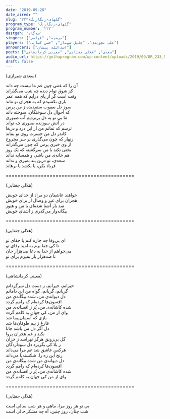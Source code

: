 ```yaml
---
date: "2019-09-28"
date_aired: ""
slug: "گلهای-رنگارنگ/۲۳۳"
program_type: "گلهای-رنگارنگ"
program_number: '۲۳۳'
dastgah: 'سه‌گاه'
singers: ["مرضیه", "قوامی"]
players: ["علی تجویدی", "جلیل شهناز", "حسن کسایی"]
announcers: ["اسدالله پیمان"]
poets: ["سعدی", "هلالی جغتایی", "معینی کرمانشاهی"]
audio_url: https://golhaprogram.com/wp-content/uploads/2019/09/GR_233_Marzieh_Ghavami.mp3
draft: false
---
```


(سعدی شیرازی)  

آن را که غمی چون غم ما نیست چه داند  
كز شوق توام دیده چه شب می‌گذراند  
وقت است گر از پای درآیم كه همه عمر  
باری نکشیدم که به هجران تو ماند  
سوز دل یعقوب ستم‌دیده ز من پرس  
که احوال دل سوختگان، سوخته داند  
ما بی تو به دل برنزدیم آب صبوری  
در آتش سوزنده صبوری چه تواند  
ترسم که نمانم من از این درد و دریغا  
كاندر دل من حسرت روی تو بماند  
زنهار كه چون می‌‌گذری بر سر مجروح  
از وی خبری پرس كه چون می‌گذراند  
بختی نکند با منِ سرگشته که یک روز  
هم خانه‌ی من باشی و همسایه نداند  
سعدی، تو درین بند بمیری و نداند  
فریاد بکن، یا بکشد یا برهاند  

============================================  

(هلالی جغتایی)  

خواهند عاشقان دو مراد از خدای خویش  
هجران برای غیر و وصال از برای خویش  
صد بار آشنا شده‌ای با من و هنوز  
بیگانه‌وار می‌گذری ز آشنای خویش  

============================================  

(هلالی جغتایی)  

ای بی‌وفا چه چاره کنم با جفای تو  
تا کی جفا برم به امید وفای تو  
می‌خواهم از خدا به دعا صدهزار جان  
تا صدهزار بار بمیرم برای تو  

============================================  

(معینی کرمانشاهی)  

حیرانم، حیرانم، ز دست دل سرگردانم  
گریانم، گریانم، گواه من این دامانم  
دل دیوانه‌ی من، شده بیگانه‌ی من  
افسون‌ها کرده‌ام که رامم گردد  
شده کاشانه‌ی من، پُر ز افسانه‌ی من  
وای از من، کی جهان به کامم گردد  
بازی که آسمان‌پیما شد  
فارغ ز بیم طوفان‌ها شد  
دل اگر دل من باشد جانا  
نکند ز غم هجران پروا  
گل بی‌رونق هرگز نهراسد ز خزان  
ز بلا کی بگریزد دل سودازدگان  
هرکس عاشق شد غم مرا می‌داند  
رنج این ره را، شکسته‌پا می‌داند  
دل دیوانه‌ی من شده بیگانه‌ی من  
افسون‌ها کرده‌ام که رامم گردد  
شده کاشانه‌ی من، پُر ز افسانه‌ی من  
وای از من کی جهان به کامم گردد  

============================================  

(هلالی جغتایی)  

بی تو هر روز مرا، ماهی و هر شب سالی است  
شب چنان، روز چنین، آه چه مشکل‌حالی است  
